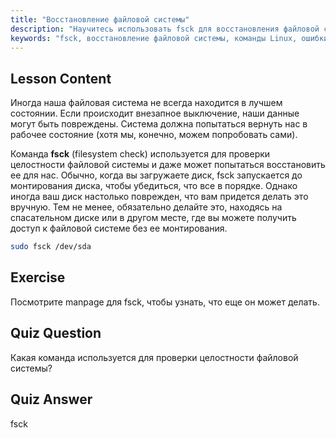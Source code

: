 ```yaml
---
title: "Восстановление файловой системы"
description: "Научитесь использовать fsck для восстановления файловой системы Linux и восстановления данных. Узнайте, как проверять и исправлять ошибки диска с помощью этой важной команды. Начните свой путь в Linux!"
keywords: "fsck, восстановление файловой системы, команды Linux, ошибки диска, восстановление данных, учебник Linux, руководство для начинающих"
---
```


## Lesson Content

Иногда наша файловая система не всегда находится в лучшем состоянии. Если происходит внезапное выключение, наши данные могут быть повреждены. Система должна попытаться вернуть нас в рабочее состояние (хотя мы, конечно, можем попробовать сами).

Команда **fsck** (filesystem check) используется для проверки целостности файловой системы и даже может попытаться восстановить ее для нас. Обычно, когда вы загружаете диск, fsck запускается до монтирования диска, чтобы убедиться, что все в порядке. Однако иногда ваш диск настолько поврежден, что вам придется делать это вручную. Тем не менее, обязательно делайте это, находясь на спасательном диске или в другом месте, где вы можете получить доступ к файловой системе без ее монтирования.

```bash
sudo fsck /dev/sda
```

## Exercise

Посмотрите manpage для fsck, чтобы узнать, что еще он может делать.

## Quiz Question

Какая команда используется для проверки целостности файловой системы?

## Quiz Answer

fsck
